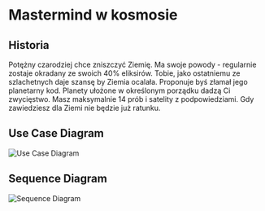 # Mastermind w kosmosie

## Historia
Potężny czarodziej chce zniszczyć Ziemię. Ma swoje powody - regularnie zostaje okradany ze swoich 40% eliksirów. 
Tobie, jako ostatniemu ze szlachetnych daje szansę by Ziemia ocalała.
Proponuje byś złamał jego planetarny kod.
Planety ułożone w określonym porządku dadzą Ci zwycięstwo.
Masz maksymalnie 14 prób i satelity z podpowiedziami.
Gdy zawiedziesz dla Ziemi nie będzie już ratunku.

## Use Case Diagram 

![Use Case Diagram](http://www.plantuml.com/plantuml/proxy?src=https://raw.githubusercontent.com/Joanna-Szczesna/Mastermind/main/use_case.puml)

## Sequence Diagram

![Sequence Diagram](http://www.plantuml.com/plantuml/proxy?src=https://raw.githubusercontent.com/Joanna-Szczesna/Mastermind/main/sequence_diagram.puml)